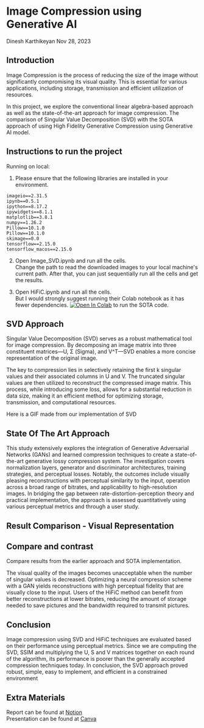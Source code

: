 # Image Compression using Generative AI
Dinesh Karthikeyan
Nov 28, 2023

## Introduction

Image Compression is the process of reducing the size of the image without significantly compromising its visual quality. This is essential for various applications, including storage, transmission and efficient utilization of resources. 

In this project, we explore the conventional linear algebra-based approach as well as the state-of-the-art approach for image compression. The comparison of Singular Value Decomposition (SVD) with the SOTA approach of using High Fidelity Generative Compression using Generative AI model.

## Instructions to run the project

Running on local:

1. Please ensure that the following libraries are installed in your environment.
```
imageio==2.31.5
ipynb==0.5.1
ipython==8.17.2
ipywidgets==8.1.1
matplotlib==3.8.1
numpy==1.26.2
Pillow==10.1.0
Pillow==10.1.0
skimage==0.0
tensorflow==2.15.0
tensorflow_macos==2.15.0
```
2. Open Image_SVD.ipynb and run all the cells. <br>
   Change the path to read the downloaded images to your local machine's current path. After that, you can just sequentially run all the cells and get the results.

4. Open HiFiC.ipynb and run all the cells. <br>
   But I would strongly suggest running their Colab notebook as it has fewer dependencies.
   [![Open In Colab](https://colab.research.google.com/assets/colab-badge.svg)](https://colab.research.google.com/github/Justin-Tan/high-fidelity-generative-compression/blob/master/assets/HiFIC_torch_colab_demo.ipynb) to run the SOTA code. 


## SVD Approach
Singular Value Decomposition (SVD) serves as a robust mathematical tool for image compression. By decomposing an image matrix into three constituent matrices—U, Σ (Sigma), and V^T—SVD enables a more concise representation of the original image. 

The key to compression lies in selectively retaining the first k singular values and their associated columns in U and V. The truncated singular values are then utilized to reconstruct the compressed image matrix. This process, while introducing some loss, allows for a substantial reduction in data size, making it an efficient method for optimizing storage, transmission, and computational resources.

Here is a GIF made from our implementation of SVD


## State Of The Art Approach
This study extensively explores the integration of Generative Adversarial Networks (GANs) and learned compression techniques to create a state-of-the-art generative lossy compression system. The investigation covers normalization layers, generator and discriminator architectures, training strategies, and perceptual losses. Notably, the outcomes include visually pleasing reconstructions with perceptual similarity to the input, operation across a broad range of bitrates, and applicability to high-resolution images. In bridging the gap between rate-distortion-perception theory and practical implementation, the approach is assessed quantitatively using various perceptual metrics and through a user study.

## Result Comparison - Visual Representation



## Compare and contrast

Compare results from the earlier approach and SOTA implementation.

The visual quality of the images becomes unacceptable when the number of singular values is decreased. Optimizing a neural compression scheme with a GAN yields reconstructions with high perceptual fidelity that are visually close to the input. Users of the HiFiC method can benefit from better reconstructions at lower bitrates, reducing the amount of storage needed to save pictures and the bandwidth required to transmit pictures.



## Conclusion

Image compression using SVD and HiFiC techniques are evaluated based on their performance using perceptual metrics.  Since we are computing the SVD, SSIM and multiplying the U, S and V matrices together on each round of the algorithm, its performance is poorer than the generally accepted compression techniques today. In conclusion, the SVD approach proved robust, simple, easy to implement, and efficient in a constrained environment

## Extra Materials

Report can be found at [Notion](https://scalloped-koala-2ac.notion.site/Image-Compression-using-Singular-Valued-Decomposition-f9d5b47efa004208929089e8ac99dc11)
<br>
Presentation can be found at [Canva](https://www.canva.com/design/DAF1VY21Tec/qstyBfscza6C_9q4kyl4_g/view?utm_content=DAF1VY21Tec&utm_campaign=share_your_design&utm_medium=link&utm_source=shareyourdesignpanel)
